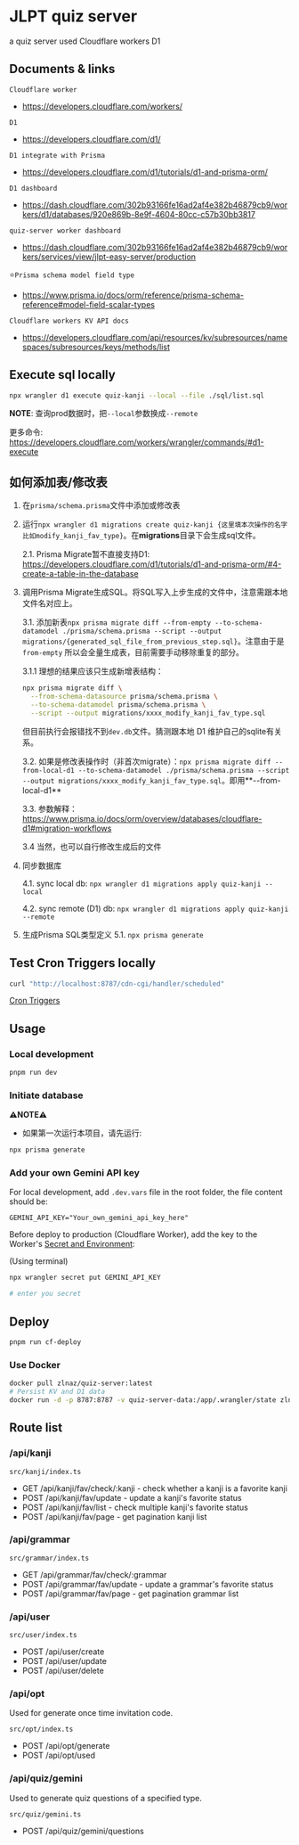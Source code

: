 # JLPT quiz server

a quiz server used Cloudflare workers D1

## Documents & links

`Cloudflare worker`

- https://developers.cloudflare.com/workers/

`D1`

- https://developers.cloudflare.com/d1/

`D1 integrate with Prisma`

- https://developers.cloudflare.com/d1/tutorials/d1-and-prisma-orm/

`D1 dashboard`

- https://dash.cloudflare.com/302b93166fe16ad2af4e382b46879cb9/workers/d1/databases/920e869b-8e9f-4604-80cc-c57b30bb3817

`quiz-server worker dashboard`

- https://dash.cloudflare.com/302b93166fe16ad2af4e382b46879cb9/workers/services/view/jlpt-easy-server/production

⭐️`Prisma schema model field type`

- https://www.prisma.io/docs/orm/reference/prisma-schema-reference#model-field-scalar-types

`Cloudflare workers KV API docs`

- https://developers.cloudflare.com/api/resources/kv/subresources/namespaces/subresources/keys/methods/list

## Execute sql locally

```bash
npx wrangler d1 execute quiz-kanji --local --file ./sql/list.sql
```

**NOTE**: 查询prod数据时，把`--local`参数换成`--remote`

更多命令: https://developers.cloudflare.com/workers/wrangler/commands/#d1-execute

## 如何添加表/修改表

1. 在`prisma/schema.prisma`文件中添加或修改表

2. 运行`npx wrangler d1 migrations create quiz-kanji {这里填本次操作的名字比如modify_kanji_fav_type}`。在**migrations**目录下会生成sql文件。

    2.1. Prisma Migrate暂不直接支持D1: https://developers.cloudflare.com/d1/tutorials/d1-and-prisma-orm/#4-create-a-table-in-the-database

3. 调用Prisma Migrate生成SQL。将SQL写入上步生成的文件中，注意需跟本地文件名对应上。

    3.1. 添加新表`npx prisma migrate diff --from-empty --to-schema-datamodel ./prisma/schema.prisma --script --output migrations/{generated_sql_file_from_previous_step.sql}`。注意由于是`from-empty` 所以会全量生成表，目前需要手动移除重复的部分。

      3.1.1 理想的结果应该只生成新增表结构：
      ```bash
      npx prisma migrate diff \
        --from-schema-datasource prisma/schema.prisma \
        --to-schema-datamodel prisma/schema.prisma \
        --script --output migrations/xxxx_modify_kanji_fav_type.sql
      ```
      但目前执行会报错找不到`dev.db`文件。猜测跟本地 D1 维护自己的sqlite有关系。

    3.2. 如果是修改表操作时（非首次migrate）：`npx prisma migrate diff --from-local-d1 --to-schema-datamodel ./prisma/schema.prisma --script --output migrations/xxxx_modify_kanji_fav_type.sql`。即用**--from-local-d1**

    3.3. 参数解释：https://www.prisma.io/docs/orm/overview/databases/cloudflare-d1#migration-workflows

    3.4 当然，也可以自行修改生成后的文件

4. 同步数据库
    
    4.1. sync local db: `npx wrangler d1 migrations apply quiz-kanji --local`

    4.2. sync remote (D1) db: `npx wrangler d1 migrations apply quiz-kanji --remote`

5. 生成Prisma SQL类型定义
    5.1. `npx prisma generate`

## Test Cron Triggers locally

```bash
curl "http://localhost:8787/cdn-cgi/handler/scheduled"
```

[Cron Triggers](https://developers.cloudflare.com/workers/configuration/cron-triggers/#test-cron-triggers-locally)

## Usage

### Local development

```bash
pnpm run dev
```

### Initiate database
**⚠️NOTE⚠️**

- 如果第一次运行本项目，请先运行:

```bash
npx prisma generate
```

### Add your own Gemini API key

For local development, add `.dev.vars` file in the root folder, the file content should be:

```text
GEMINI_API_KEY="Your_own_gemini_api_key_here"
```

Before deploy to production (Cloudflare Worker), add the key to the Worker's [Secret and Environment](https://developers.cloudflare.com/workers/configuration/secrets/):

(Using terminal)

```bash
npx wrangler secret put GEMINI_API_KEY

# enter you secret
```

## Deploy

```bash
pnpm run cf-deploy
```

### Use Docker

```bash
docker pull zlnaz/quiz-server:latest
# Persist KV and D1 data
docker run -d -p 8787:8787 -v quiz-server-data:/app/.wrangler/state zlnaz/quiz-server:latest
```

## Route list

### /api/kanji

`src/kanji/index.ts`

- GET /api/kanji/fav/check/:kanji - check whether a kanji is a favorite kanji
- POST /api/kanji/fav/update - update a kanji's favorite status
- POST /api/kanji/fav/list - check multiple kanji's favorite status
- POST /api/kanji/fav/page - get pagination kanji list

### /api/grammar

`src/grammar/index.ts`

- GET /api/grammar/fav/check/:grammar
- POST /api/grammar/fav/update - update a grammar's favorite status
- POST /api/grammar/fav/page - get pagination grammar list

### /api/user

`src/user/index.ts`

- POST /api/user/create
- POST /api/user/update
- POST /api/user/delete

### /api/opt

Used for generate once time invitation code.

`src/opt/index.ts`

- POST /api/opt/generate
- POST /api/opt/used

### /api/quiz/gemini

Used to generate quiz questions of a specified type.

`src/quiz/gemini.ts`

- POST /api/quiz/gemini/questions
